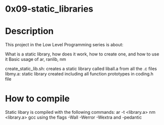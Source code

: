 # 0x09-static_libraries
# Description
This project in the Low Level Programming series is about:

What is a static library, how does it work, how to create one, and how to use it
Basic usage of ar, ranlib, nm

create_static_lib.sh: 
creates a static library called liball.a from all the .c files
libmy.a:
static library created including all function prototypes in coding.h file
# How to compile

Static libary is compiled with the following commands: ar -t <library.a> nm <library.a>
gcc using the flags -Wall -Werror -Wextra and -pedantic
